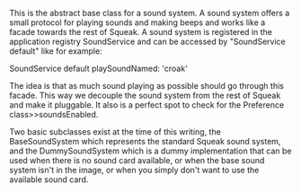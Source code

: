 This is the abstract base class for a sound system. A sound system offers a small protocol for playing sounds and making beeps and works like a facade towards the rest of Squeak. A sound system is registered in the application registry SoundService and can be accessed by "SoundService default" like for example:

SoundService default playSoundNamed: 'croak'

The idea is that as much sound playing as possible should go through this facade. This way we decouple the sound system from the rest of Squeak and make it pluggable. It also is a perfect spot to check for the Preference class>>soundsEnabled.

Two basic subclasses exist at the time of this writing, the BaseSoundSystem which represents the standard Squeak sound system, and the DummySoundSystem which is a dummy implementation that can be used when there is no sound card available, or when the base sound system isn't in the image, or when you simply don't want to use the available sound card.